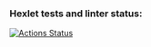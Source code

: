### Hexlet tests and linter status:
[![Actions Status](https://github.com/Pansherskiy/python-project-50/workflows/hexlet-check/badge.svg)](https://github.com/Pansherskiy/python-project-50/actions)